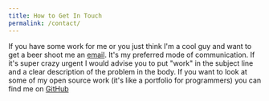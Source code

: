 ```yaml
---
title: How to Get In Touch
permalink: /contact/
---
```


If you have some work for me or you just think I'm a cool guy and want to get a beer shoot me an 
[email](mailto:me@joshbooks.com). It's my preferred mode of communication. If it's super crazy
urgent I would advise you to put "work" in the subject line and a clear description of the problem
in the body. If you want to look at some of my open source work (it's like a portfolio for programmers)
you can find me on [GitHub](github.com/joshbooks)
